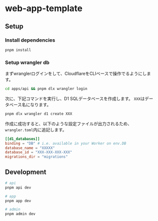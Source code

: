 # web-app-template

## Setup

### Install dependencies

```sh
pnpm install
```

### Setup wrangler db

まずwranglerログインをして、CloudflareをCLIベースで操作でるようにします。

```sh
cd apps/api && pnpm dlx wrangler login
```

次に、下記コマンドを実行し、D1 SQLデータベースを作成します。
`XXX`はデータベース名になります。

```sh
pnpm dlx wrangler d1 create XXX
```

作成に成功すると、以下のような設定ファイルが出力されるため、`wrangler.toml`内に追記します。

```toml
[[d1_databases]]
binding = "DB" # i.e. available in your Worker on env.DB
database_name = "XXXXX"
database_id = "XXX-XXX-XXX-XXX"
migrations_dir = "migrations"
```

## Development

```sh
# api
pnpm api dev

# app
pnpm app dev

# admin
pnpm admin dev
```
